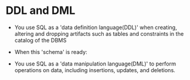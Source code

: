 # DDL and DML

- You use SQL as a 'data definition language(DDL)' when creating, altering and
  dropping artifacts such as tables and constraints in the catalog of the DBMS

* When this 'schema' is ready:

- You use SQL as a 'data manipulation language(DML)' to perform operations on
  data, including insertions, updates, and deletions.
